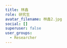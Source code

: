 ```yaml
---
title: 林鑫
role: 研究生
avatar_filename: 林鑫2.jpg
social: []
superuser: false
user_groups:
  - Researcher
---
```

